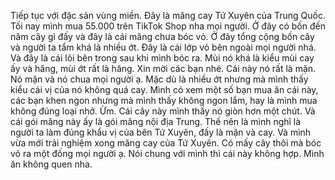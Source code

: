 Tiếp tục với đặc sản vùng miền. Đây là măng cay Tứ Xuyên của Trung Quốc. Tối nay mình mua 55.000 trên TikTok Shop nha mọi người. Ở đây có bốn đến năm cây gì đấy và đây là cái măng chưa bóc vỏ. Ở đây tổng cộng bốn cây và người ta tẩm khá là nhiều ớt. Đây là cái lớp vỏ bên ngoài mọi người nhá. Và đây là cái lõi bên trong sau khi mình bóc ra. Mùi nó khá là kiểu mùi cay ấy và hăng, mùi ớt rất là hăng. Xin mời các bạn nhé. Cái này nó rất là mặn. Nó mặn và nó chua mọi người ạ. Mặc dù là nhiều ớt nhưng mà mình thấy kiểu cái vị của nó không quá cay. Mình có xem một số bạn mua ăn cái này, các bạn khen ngon nhưng mà mình thấy không ngon lắm, hay là mình mua không đúng loại nhở. Ừm. Cái cây này mình thấy nó giòn hơn một chút. Và cái gói măng này ấy là gói măng nội địa Trung. Thế nên là mình nghĩ là người ta làm đúng khẩu vị của bên Tứ Xuyên, đấy là mặn và cay. Và mình vừa mới trải nghiệm xong măng cay của Tứ Xuyên. Có mấy cây thôi mà bóc vỏ ra một đống mọi người ạ. Nói chung với mình thì cái này không hợp. Mình ăn không quen nha.